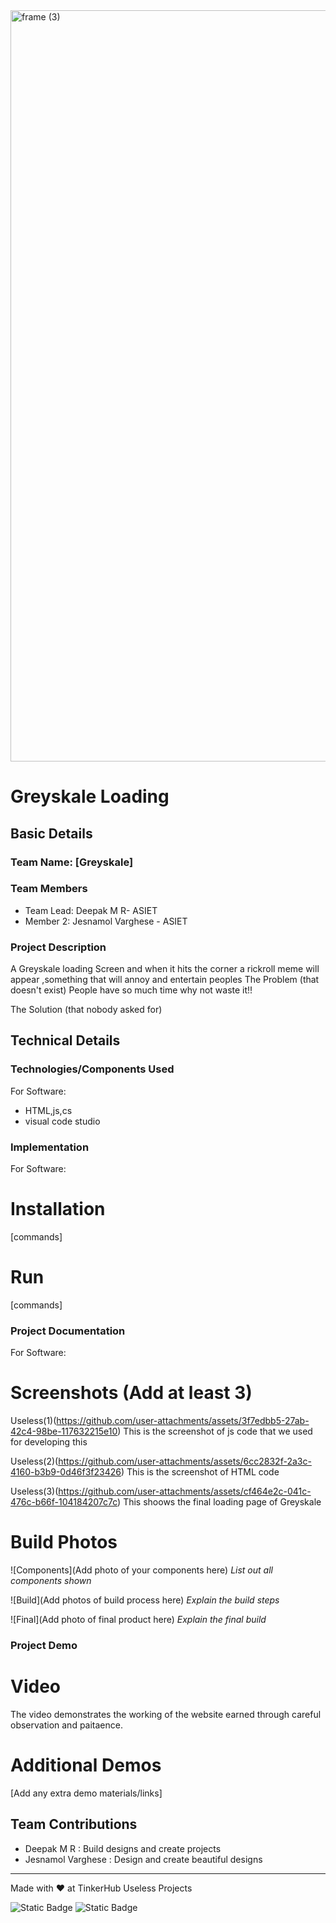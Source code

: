 <img width="3188" height="1202" alt="frame (3)" src="https://github.com/user-attachments/assets/517ad8e9-ad22-457d-9538-a9e62d137cd7" />


# Greyskale Loading


## Basic Details
### Team Name: [Greyskale]


### Team Members
- Team Lead: Deepak M R- ASIET
- Member 2: Jesnamol Varghese - ASIET

### Project Description
A Greyskale loading Screen and when it hits the corner a rickroll meme will appear ,something that will annoy and entertain peoples
The Problem (that doesn't exist)
People have so much time why not waste it!!

 The Solution (that nobody asked for)


## Technical Details
### Technologies/Components Used
For Software:
- HTML,js,cs
- visual code studio


### Implementation
For Software:
# Installation
[commands]

# Run
[commands]

### Project Documentation
For Software:

# Screenshots (Add at least 3)
Useless(1)(https://github.com/user-attachments/assets/3f7edbb5-27ab-42c4-98be-117632215e10)
This is the screenshot of js code that we used for developing this

Useless(2)(https://github.com/user-attachments/assets/6cc2832f-2a3c-4160-b3b9-0d46f3f23426)
This is the screenshot of HTML code

Useless(3)(https://github.com/user-attachments/assets/cf464e2c-041c-476c-b66f-104184207c7c)
This shoows the final loading page of Greyskale

# Build Photos
![Components](Add photo of your components here)
*List out all components shown*

![Build](Add photos of build process here)
*Explain the build steps*

![Final](Add photo of final product here)
*Explain the final build*

### Project Demo
# Video

The video demonstrates the working of the website earned through careful observation and paitaence.

# Additional Demos
[Add any extra demo materials/links]

## Team Contributions
- Deepak M R : Build designs and create projects
- Jesnamol Varghese : Design and create beautiful designs

---
Made with ❤️ at TinkerHub Useless Projects 

![Static Badge](https://img.shields.io/badge/TinkerHub-24?color=%23000000&link=https%3A%2F%2Fwww.tinkerhub.org%2F)
![Static Badge](https://img.shields.io/badge/UselessProjects--25-25?link=https%3A%2F%2Fwww.tinkerhub.org%2Fevents%2FQ2Q1TQKX6Q%2FUseless%2520Projects)


